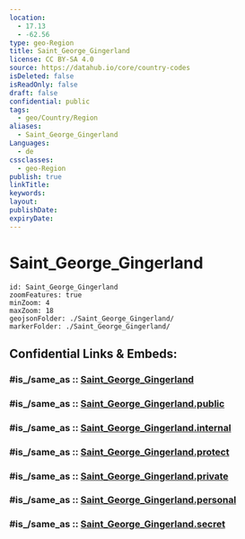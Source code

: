 ```yaml
---
location:
  - 17.13
  - -62.56
type: geo-Region
title: Saint_George_Gingerland
license: CC BY-SA 4.0
source: https://datahub.io/core/country-codes
isDeleted: false
isReadOnly: false
draft: false
confidential: public
tags:
  - geo/Country/Region
aliases:
  - Saint_George_Gingerland
Languages:
  - de
cssclasses:
  - geo-Region
publish: true
linkTitle:
keywords:
layout:
publishDate:
expiryDate:
---
```


# Saint_George_Gingerland

```leaflet
id: Saint_George_Gingerland
zoomFeatures: true 
minZoom: 4 
maxZoom: 18
geojsonFolder: ./Saint_George_Gingerland/
markerFolder: ./Saint_George_Gingerland/
```


## Confidential Links & Embeds: 

### #is_/same_as :: [Saint_George_Gingerland](/_Standards/Earth/Continent/America~Caribbean/Saint_Kitts_and_Nevis~Islands/parishes~Saint_Kitts_and_Nevis/Saint_George_Gingerland.md) 

### #is_/same_as :: [Saint_George_Gingerland.public](/_public/Earth/Continent/America~Caribbean/Saint_Kitts_and_Nevis~Islands/parishes~Saint_Kitts_and_Nevis/Saint_George_Gingerland.public.md) 

### #is_/same_as :: [Saint_George_Gingerland.internal](/_internal/Earth/Continent/America~Caribbean/Saint_Kitts_and_Nevis~Islands/parishes~Saint_Kitts_and_Nevis/Saint_George_Gingerland.internal.md) 

### #is_/same_as :: [Saint_George_Gingerland.protect](/_protect/Earth/Continent/America~Caribbean/Saint_Kitts_and_Nevis~Islands/parishes~Saint_Kitts_and_Nevis/Saint_George_Gingerland.protect.md) 

### #is_/same_as :: [Saint_George_Gingerland.private](/_private/Earth/Continent/America~Caribbean/Saint_Kitts_and_Nevis~Islands/parishes~Saint_Kitts_and_Nevis/Saint_George_Gingerland.private.md) 

### #is_/same_as :: [Saint_George_Gingerland.personal](/_personal/Earth/Continent/America~Caribbean/Saint_Kitts_and_Nevis~Islands/parishes~Saint_Kitts_and_Nevis/Saint_George_Gingerland.personal.md) 

### #is_/same_as :: [Saint_George_Gingerland.secret](/_secret/Earth/Continent/America~Caribbean/Saint_Kitts_and_Nevis~Islands/parishes~Saint_Kitts_and_Nevis/Saint_George_Gingerland.secret.md)

